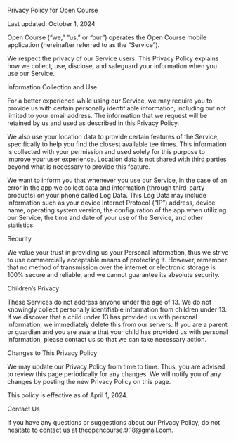 
Privacy Policy for Open Course

Last updated: October 1, 2024

Open Course (“we,” “us,” or “our”) operates the Open Course mobile application (hereinafter referred to as the “Service”).

We respect the privacy of our Service users. This Privacy Policy explains how we collect, use, disclose, and safeguard your information when you use our Service.

Information Collection and Use

For a better experience while using our Service, we may require you to provide us with certain personally identifiable information, including but not limited to your email address. The information that we request will be retained by us and used as described in this Privacy Policy.

We also use your location data to provide certain features of the Service, specifically to help you find the closest available tee times. This information is collected with your permission and used solely for this purpose to improve your user experience. Location data is not shared with third parties beyond what is necessary to provide this feature.

We want to inform you that whenever you use our Service, in the case of an error in the app we collect data and information (through third-party products) on your phone called Log Data. This Log Data may include information such as your device Internet Protocol (“IP”) address, device name, operating system version, the configuration of the app when utilizing our Service, the time and date of your use of the Service, and other statistics.

Security

We value your trust in providing us your Personal Information, thus we strive to use commercially acceptable means of protecting it. However, remember that no method of transmission over the internet or electronic storage is 100% secure and reliable, and we cannot guarantee its absolute security.

Children’s Privacy

These Services do not address anyone under the age of 13. We do not knowingly collect personally identifiable information from children under 13. If we discover that a child under 13 has provided us with personal information, we immediately delete this from our servers. If you are a parent or guardian and you are aware that your child has provided us with personal information, please contact us so that we can take necessary action.

Changes to This Privacy Policy

We may update our Privacy Policy from time to time. Thus, you are advised to review this page periodically for any changes. We will notify you of any changes by posting the new Privacy Policy on this page.

This policy is effective as of April 1, 2024.

Contact Us

If you have any questions or suggestions about our Privacy Policy, do not hesitate to contact us at theopencourse.9.18@gmail.com.

